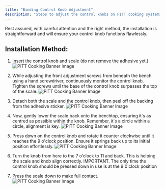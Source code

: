 ```yaml
---
title: "Binding Control Knob Adjustment"
description: "Steps to adjust the control knobs on PITT cooking systems."
---
```


Rest assured, with careful attention and the right method, the installation is straightforward and will ensure your control knob functions flawlessly.

## Installation Method:

1. Insert the control knob and scale (do not remove the adhesive yet.)
![PITT Cooking Banner Image](/images/knob1.gif)

2. While adjusting the front adjustment screws from beneath the bench using a hand screwdriver, continuously monitor the control knob. Tighten the screws until the base of the control knob surpasses the top of the scale.
![PITT Cooking Banner Image](/images/knob2.gif)

3. Detach both the scale and the control knob, then peel off the backing from the adhesive sticker.
![PITT Cooking Banner Image](/images/knob3.gif)

4. Now, gently lower the scale back onto the benchtop, ensuring it's as centred as possible within the knob. Remember, it's a circle within a circle, alignment is key.
![PITT Cooking Banner Image](/images/knob4.gif)

5. Press down on the control knob and rotate it counter clockwise until it reaches the 9 o'clock position. Ensure it springs back up to its initial position effortlessly.
![PITT Cooking Banner Image](/images/knob5.gif)

6. Turn the knob from here to the 7 o'clock to 11 and back. This is helping the scale and knob align correctly. IMPORTANT. The only time the control knob should be pressed down in use is at the 9 0'clock position

7. Press the scale down to make full contact.
![PITT Cooking Banner Image](/images/knob7.gif)
